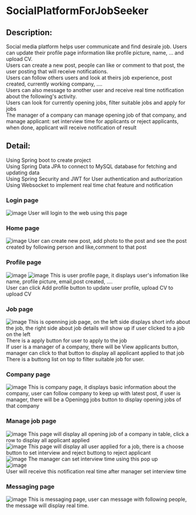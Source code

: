 ﻿# SocialPlatformForJobSeeker
 ## Description:
Social media platform helps user communicate and find desirale job.
Users can update their profile page information like profile picture, name, ... and upload CV. <br/>
Users can create a new post, people can like or comment to that post, the user posting that will receive notifications.<br/>
Users can follow others users and look at theirs job experience, post created, currently working company, ....<br/>
Users can also message to another user and receive real time notification about the following's activity.<br/>
Users can look for currently opening jobs, filter suitable jobs and apply for jobs<br/>
The manager of a company can manage opening job of that company, and manage applicant: set interview time for applicants or reject applicants, when done, applicant will receive notification of result<br/>
## Detail:
Using Spring boot to create project <br/>
Using Spring Data JPA to connect to MySQL database for fetching and updating data <br/>
Using Spring Security and JWT for User authentication and authorization <br/>
Using Websocket to implement real time chat feature and notification <br/>
### Login page
![image](https://github.com/lulchuchu/JobSeekerPlatform/assets/31687664/cb62d28d-1347-47a6-95e9-785183b3280a)
User will login to the web using this page<br/>
### Home page
![image](https://github.com/lulchuchu/JobSeekerPlatform/assets/31687664/efd0bb2f-8199-4192-8bdf-1c7a46d01d3d)
User can create new post, add photo to the post and see the post created by following person and like,comment to that post<br/>
### Profile page
![image](https://github.com/lulchuchu/JobSeekerPlatform/assets/31687664/8d537c1a-c188-4d0c-be54-c995ecb36cdc)
![image](https://github.com/lulchuchu/JobSeekerPlatform/assets/31687664/d673f2d7-952d-4286-9027-b2ee10d1926a)
This is user profile page, it displays user's infomation like name, profile picture, email,post created, ....<br/>
User can click Add profile button to update user profile, upload CV to upload CV<br/>
### Job page
![image](https://github.com/lulchuchu/JobSeekerPlatform/assets/31687664/07c0ce38-acb8-4ac0-bd84-aa6572808608)
This is openning job page, on the left side displays short info about the job, the right side about job details will show up if user clicked to a job on the left<br/>
There is a apply button for user to apply to the job<br/>
If user is a manager of a company, there will be View applicants button, manager can click to that button to display all applicant applied to that job<br/>
There is a buttong list on top to filter suitable job for user.<br/>
### Company page
![image](https://github.com/lulchuchu/JobSeekerPlatform/assets/31687664/92811e91-180a-4fd7-a0ca-39f497c65354)
This is company page, it displays basic information about the company, user can follow company to keep up with latest post, if user is manager, there will be a Openingg jobs button to display opening jobs of that company<br/>
### Manage job page
![image](https://github.com/lulchuchu/JobSeekerPlatform/assets/31687664/a07b95f1-8f74-4d36-a7d4-d71ee83669ec)
This page will display all opening job of a company in table, click a row to display all applicant applied<br/>
![image](https://github.com/lulchuchu/JobSeekerPlatform/assets/31687664/66af5f3f-a792-456d-86c6-49ad4947b247)
This page will display all user applied for a job, there is a choose button to set interview and reject buttong to reject applicant<br/>
![image](https://github.com/lulchuchu/JobSeekerPlatform/assets/31687664/6dc2b54b-06a8-477d-9101-8956f1900c99)
The manager can set interview time using this pop up<br/>
![image](https://github.com/lulchuchu/JobSeekerPlatform/assets/31687664/8c49fb4f-f96f-4b71-81ff-b4789b43af71)<br/>
User will receive this notification real time after manager set interview time<br/>
### Messaging page
![image](https://github.com/lulchuchu/JobSeekerPlatform/assets/31687664/1179e6af-4c52-4fb8-8bbc-319e7f203d57)
This is messaging page, user can message with following people, the message will display real time.<br/>
